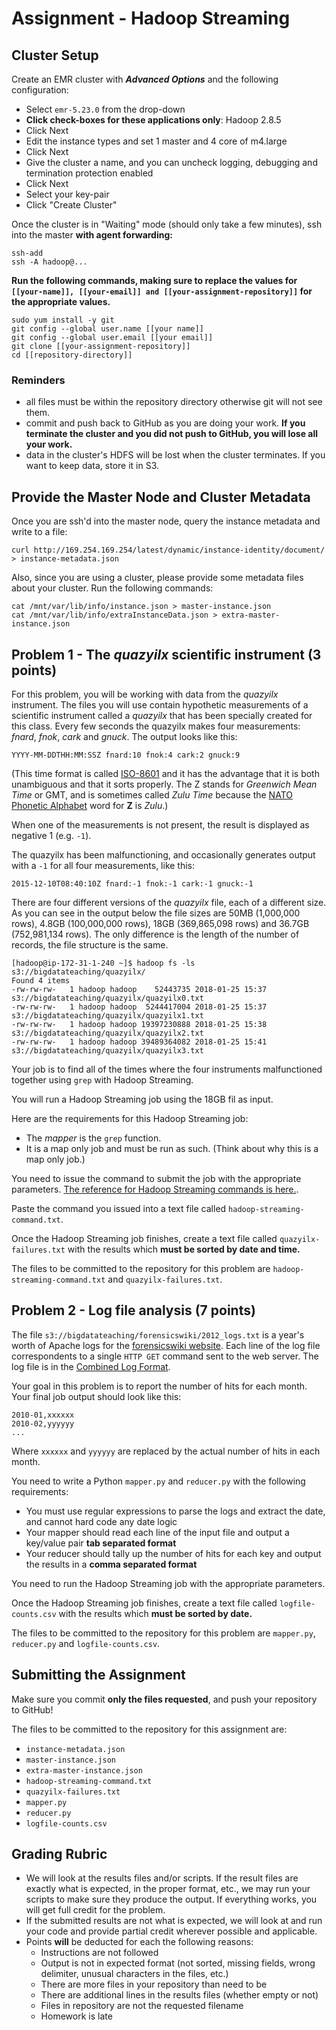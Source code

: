 # Assignment - Hadoop Streaming

## Cluster Setup

Create an EMR cluster with **_Advanced Options_** and the following configuration:

* Select `emr-5.23.0` from the drop-down
* **Click check-boxes for these applications only**: Hadoop 2.8.5
* Click Next
* Edit the instance types and set 1 master and 4 core of m4.large 
* Click Next
* Give the cluster a name, and you can uncheck logging, debugging and termination protection enabled
* Click Next
* Select your key-pair
* Click "Create Cluster"

Once the cluster is in "Waiting" mode (should only take a few minutes), ssh into the master **with agent forwarding:**

```
ssh-add
ssh -A hadoop@...
```

**Run the following commands, making sure to replace the values for `[[your-name]], [[your-email]] and [[your-assignment-repository]]` for the appropriate values.**

```
sudo yum install -y git
git config --global user.name [[your name]]
git config --global user.email [[your email]]
git clone [[your-assignment-repository]]
cd [[repository-directory]]
```
### Reminders

* all files must be within the repository directory otherwise git will not see them.
* commit and push back to GitHub as you are doing your work. **If you terminate the cluster and you did not push to GitHub, you will lose all your work.**
* data in the cluster's HDFS will be lost when the cluster terminates. If you want to keep data, store it in S3.


## Provide the Master Node and Cluster Metadata

Once you are ssh'd into the master node, query the instance metadata and write to a file:

```
curl http://169.254.169.254/latest/dynamic/instance-identity/document/ > instance-metadata.json
```

Also, since you are using a cluster, please provide some metadata files about your cluster. Run the following commands:

```
cat /mnt/var/lib/info/instance.json > master-instance.json
cat /mnt/var/lib/info/extraInstanceData.json > extra-master-instance.json
```

## Problem 1 - The _quazyilx_ scientific instrument (3 points)

For this problem, you will be working with data from the _quazyilx_ instrument. The files you will use contain hypothetic measurements of a scientific instrument called a _quazyilx_ that has been specially created for this class. Every few seconds the quazyilx makes four measurements: _fnard_, _fnok_, _cark_ and _gnuck_. The output looks like this:

    YYYY-MM-DDTHH:MM:SSZ fnard:10 fnok:4 cark:2 gnuck:9

(This time format is called [ISO-8601](https://en.wikipedia.org/wiki/ISO_8601) and it has the advantage that it is both unambiguous and that it sorts properly. The Z stands for _Greenwich Mean Time_ or GMT, and is sometimes called _Zulu Time_ because the [NATO Phonetic Alphabet](https://en.wikipedia.org/wiki/NATO_phonetic_alphabet) word for **Z** is _Zulu_.)

When one of the measurements is not present, the result is displayed as negative 1 (e.g. `-1`). 

The quazyilx has been malfunctioning, and occasionally generates output with a `-1` for all four measurements, like this:

    2015-12-10T08:40:10Z fnard:-1 fnok:-1 cark:-1 gnuck:-1

There are four different versions of the _quazyilx_ file, each of a different size. As you can see in the output below the file sizes are 50MB (1,000,000 rows), 4.8GB (100,000,000 rows), 18GB (369,865,098 rows) and 36.7GB (752,981,134 rows). The only difference is the length of the number of records, the file structure is the same. 

```
[hadoop@ip-172-31-1-240 ~]$ hadoop fs -ls s3://bigdatateaching/quazyilx/
Found 4 items
-rw-rw-rw-   1 hadoop hadoop    52443735 2018-01-25 15:37 s3://bigdatateaching/quazyilx/quazyilx0.txt
-rw-rw-rw-   1 hadoop hadoop  5244417004 2018-01-25 15:37 s3://bigdatateaching/quazyilx/quazyilx1.txt
-rw-rw-rw-   1 hadoop hadoop 19397230888 2018-01-25 15:38 s3://bigdatateaching/quazyilx/quazyilx2.txt
-rw-rw-rw-   1 hadoop hadoop 39489364082 2018-01-25 15:41 s3://bigdatateaching/quazyilx/quazyilx3.txt
```

Your job is to find all of the times where the four instruments malfunctioned together using `grep` with Hadoop Streaming. 

You will run a Hadoop Streaming job using the 18GB fil as input.

Here are the requirements for this Hadoop Streaming job:

* The *mapper* is the `grep` function. 
* It is a map only job and must be run as such. (Think about why this is a map only job.)

You need to issue the command to submit the job with the appropriate parameters. [The reference for Hadoop Streaming commands is here.](https://hadoop.apache.org/docs/r2.7.3/hadoop-streaming/HadoopStreaming.html).

Paste the command you issued into a text file called `hadoop-streaming-command.txt`.  

Once the Hadoop Streaming job finishes, create a text file called `quazyilx-failures.txt` with the results which **must be sorted by date and time.**

The files to be committed to the repository for this problem are `hadoop-streaming-command.txt` and `quazyilx-failures.txt`.

## Problem 2 - Log file analysis (7 points)

The file `s3://bigdatateaching/forensicswiki/2012_logs.txt` is a year's worth of Apache logs for the [forensicswiki website](http://forensicswiki.org/wiki/Main_Page). Each line of the log file correspondents to a single `HTTP GET` command sent to the web server. The log file is in the [Combined Log Format](https://httpd.apache.org/docs/1.3/logs.html#combined).

Your goal in this problem is to report the number of hits for each month. Your final job output should look like this:

    2010-01,xxxxxx
    2010-02,yyyyyy
    ...

Where `xxxxxx` and `yyyyyy` are replaced by the actual number of hits in each month.

You need to write a Python `mapper.py` and `reducer.py` with the following requirements:

* You must use regular expressions to parse the logs and extract the date, and cannot hard code any date logic 
* Your mapper should read each line of the input file and output a key/value pair **tab separated format**
* Your reducer should tally up the number of hits for each key and output the results in a **comma separated format**

You need to run the Hadoop Streaming job with the appropriate parameters.

Once the Hadoop Streaming job finishes, create a text file called `logfile-counts.csv` with the results which **must be sorted by date.**

The files to be committed to the repository for this problem are `mapper.py`, `reducer.py` and `logfile-counts.csv`.


## Submitting the Assignment

Make sure you commit **only the files requested**, and push your repository to GitHub!

The files to be committed to the repository for this assignment are:

* `instance-metadata.json`
* `master-instance.json`
* `extra-master-instance.json`
* `hadoop-streaming-command.txt`
* `quazyilx-failures.txt`
* `mapper.py`
* `reducer.py`
* `logfile-counts.csv`


## Grading Rubric

-   We will look at the results files and/or scripts. If the result files are exactly what is expected, in the proper format, etc., we may run your scripts to make sure they produce the output. If everything works, you will get full credit for the problem.
-   If the submitted results are not what is expected, we will look at and run your code and provide partial credit wherever possible and applicable.
-   Points **will** be deducted for each the following reasons:
    -   Instructions are not followed
    -   Output is not in expected format (not sorted, missing fields, wrong delimiter, unusual characters in the files, etc.)
    -   There are more files in your repository than need to be
    -   There are additional lines in the results files (whether empty or not)
    -   Files in repository are not the requested filename
    -   Homework is late 


	
